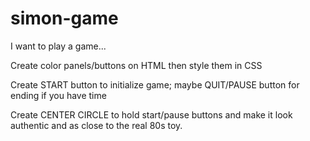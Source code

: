 # simon-game
I want to play a game...


Create color panels/buttons on HTML then style them in CSS

Create START button to initialize game; maybe QUIT/PAUSE button for ending if you have time

Create CENTER CIRCLE to hold start/pause buttons and make it look authentic and as close to the real 80s toy. 
